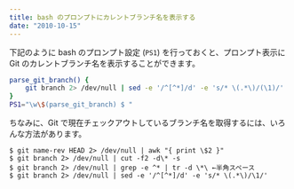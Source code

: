 ```yaml
---
title: bash のプロンプトにカレントブランチ名を表示する
date: "2010-10-15"
---
```


下記のように bash のプロンプト設定 (`PS1`) を行っておくと、プロンプト表示に Git のカレントブランチ名を表示することができます。

~~~ bash
parse_git_branch() {
    git branch 2> /dev/null | sed -e '/^[^*]/d' -e 's/* \(.*\)/(\1)/'
}
PS1="\w\$(parse_git_branch) $ "
~~~

ちなみに、Git で現在チェックアウトしているブランチ名を取得するには、いろんな方法があります。

~~~
$ git name-rev HEAD 2> /dev/null | awk "{ print \$2 }"
$ git branch 2> /dev/null | cut -f2 -d\* -s
$ git branch 2> /dev/null | grep -e ^* | tr -d \*\ ←半角スペース
$ git branch 2> /dev/null | sed -e '/^[^*]/d' -e 's/* \(.*\)/\1/'
~~~

